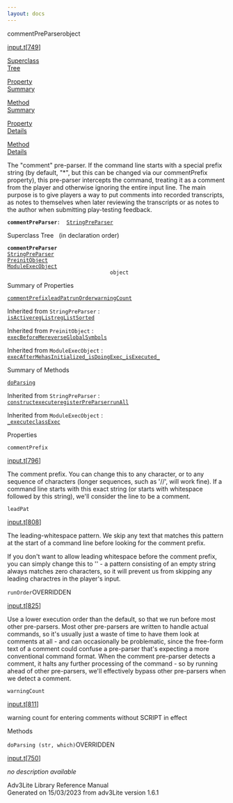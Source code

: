 ```yaml
---
layout: docs
---
```

<span class="title">commentPreParser</span><span class="type">object</span>

[input.t](../file/input.t.html)\[[749](../source/input.t.html#749)\]

[Superclass  
Tree](#_SuperClassTree_)

[Property  
Summary](#_PropSummary_)

[Method  
Summary](#_MethodSummary_)

[Property  
Details](#_Properties_)

[Method  
Details](#_Methods_)



The "comment" pre-parser. If the command line starts with a special
prefix string (by default, "\*", but this can be changed via our
commentPrefix property), this pre-parser intercepts the command,
treating it as a comment from the player and otherwise ignoring the
entire input line. The main purpose is to give players a way to put
comments into recorded transcripts, as notes to themselves when later
reviewing the transcripts or as notes to the author when submitting
play-testing feedback.

**`commentPreParser`**` :   `[`StringPreParser`](../object/StringPreParser.html)



<span id="_SuperClassTree_"></span>



<span class="hdln">Superclass Tree</span>   (in declaration order)



**`commentPreParser`**  
[`StringPreParser`](../object/StringPreParser.html)  
[`PreinitObject`](../object/PreinitObject.html)  
[`ModuleExecObject`](../object/ModuleExecObject.html)  
`                                 object`  
<span id="_PropSummary_"></span>



<span class="hdln">Summary of Properties</span>  



[`commentPrefix`](#commentPrefix)[`leadPat`](#leadPat)[`runOrder`](#runOrder)[`warningCount`](#warningCount)

Inherited from `StringPreParser` :  
[`isActive`](../object/StringPreParser.html#isActive)[`regList`](../object/StringPreParser.html#regList)[`regListSorted`](../object/StringPreParser.html#regListSorted)

Inherited from `PreinitObject` :  
[`execBeforeMe`](../object/PreinitObject.html#execBeforeMe)[`reverseGlobalSymbols`](../object/PreinitObject.html#reverseGlobalSymbols)

Inherited from `ModuleExecObject` :  
[`execAfterMe`](../object/ModuleExecObject.html#execAfterMe)[`hasInitialized_`](../object/ModuleExecObject.html#hasInitialized_)[`isDoingExec_`](../object/ModuleExecObject.html#isDoingExec_)[`isExecuted_`](../object/ModuleExecObject.html#isExecuted_)

<span id="_MethodSummary_"></span>



<span class="hdln">Summary of Methods</span>  



[`doParsing`](#doParsing)

Inherited from `StringPreParser` :  
[`construct`](../object/StringPreParser.html#construct)[`execute`](../object/StringPreParser.html#execute)[`registerPreParser`](../object/StringPreParser.html#registerPreParser)[`runAll`](../object/StringPreParser.html#runAll)



Inherited from `ModuleExecObject` :  
[`_execute`](../object/ModuleExecObject.html#_execute)[`classExec`](../object/ModuleExecObject.html#classExec)

<span id="_Properties_"></span>



<span class="hdln">Properties</span>  



<span id="commentPrefix"></span>

`commentPrefix`

[input.t](../file/input.t.html)\[[796](../source/input.t.html#796)\]



The comment prefix. You can change this to any character, or to any
sequence of characters (longer sequences, such as '//', will work fine).
If a command line starts with this exact string (or starts with
whitespace followed by this string), we'll consider the line to be a
comment.



<span id="leadPat"></span>

`leadPat`

[input.t](../file/input.t.html)\[[808](../source/input.t.html#808)\]



The leading-whitespace pattern. We skip any text that matches this
pattern at the start of a command line before looking for the comment
prefix.

If you don't want to allow leading whitespace before the comment prefix,
you can simply change this to '' - a pattern consisting of an empty
string always matches zero characters, so it will prevent us from
skipping any leading charactres in the player's input.



<span id="runOrder"></span>

`runOrder`<span class="rem">OVERRIDDEN</span>

[input.t](../file/input.t.html)\[[825](../source/input.t.html#825)\]



Use a lower execution order than the default, so that we run before most
other pre-parsers. Most other pre-parsers are written to handle actual
commands, so it's usually just a waste of time to have them look at
comments at all - and can occasionally be problematic, since the
free-form text of a comment could confuse a pre-parser that's expecting
a more conventional command format. When the comment pre-parser detects
a comment, it halts any further processing of the command - so by
running ahead of other pre-parsers, we'll effectively bypass other
pre-parsers when we detect a comment.



<span id="warningCount"></span>

`warningCount`

[input.t](../file/input.t.html)\[[811](../source/input.t.html#811)\]



warning count for entering comments without SCRIPT in effect



<span id="_Methods_"></span>



<span class="hdln">Methods</span>  



<span id="doParsing"></span>

`doParsing (str, which)`<span class="rem">OVERRIDDEN</span>

[input.t](../file/input.t.html)\[[750](../source/input.t.html#750)\]



*no description available*





Adv3Lite Library Reference Manual  
Generated on 15/03/2023 from adv3Lite version 1.6.1


